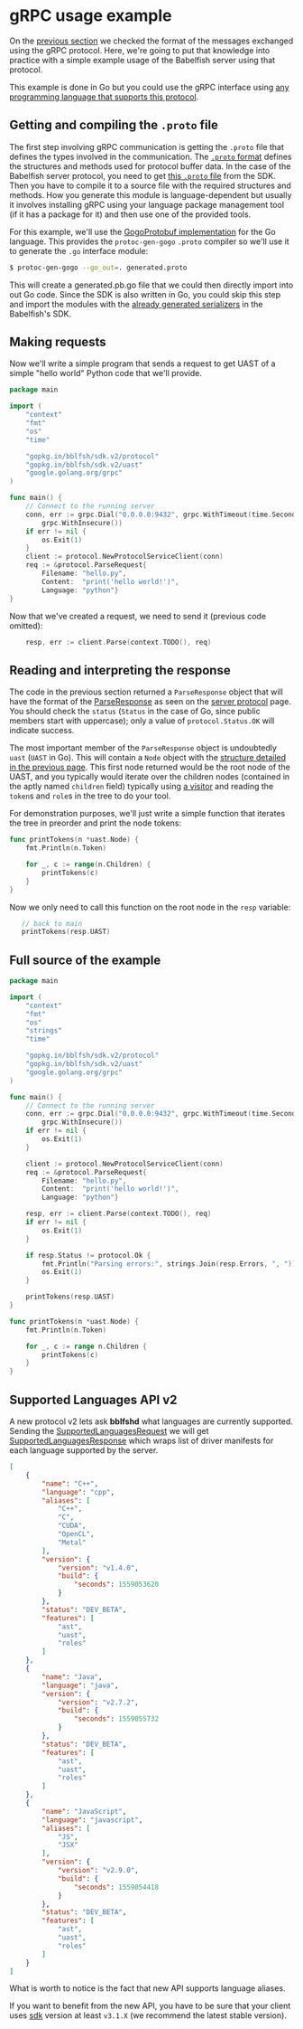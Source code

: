 # gRPC usage example

On the [previous section](babelfish-protocol.md) we checked the format of the messages exchanged using the gRPC protocol. Here, we're going to put that knowledge into practice with a simple example usage of the Babelfish server using that protocol.

This example is done in Go but you could use the gRPC interface using [any programming language that supports this protocol](http://www.grpc.io/about#osp).

## Getting and compiling the `.proto` file

The first step involving gRPC communication is getting the `.proto` file that defines the types involved in the communication. The [`.proto` format](https://developers.google.com/protocol-buffers/docs/proto) defines the structures and methods used for protocol buffer data. In the case of the Babelfish server protocol, you need to get [this `.proto` file](https://github.com/bblfsh/sdk/blob/94e3b212553e761677da180f321d9a7a60ebec5f/protocol/generated.proto) from the SDK. Then you have to compile it to a source file with the required structures and methods. How you generate this module is language-dependent but usually it involves installing gRPC using your language package management tool \(if it has a package for it\) and then use one of the provided tools.

For this example, we'll use the [GogoProtobuf implementation](https://github.com/gogo/protobuf) for the Go language. This provides the `protoc-gen-gogo` `.proto` compiler so we'll use it to generate the `.go` interface module:

```bash
$ protoc-gen-gogo --go_out=. generated.proto
```

This will create a generated.pb.go file that we could then directly import into out Go code. Since the SDK is also written in Go, you could skip this step and import the modules with the [already generated serializers](https://github.com/bblfsh/sdk/blob/94e3b212553e761677da180f321d9a7a60ebec5f/uast/generated.proto#L11) in the Babelfish's SDK.

## Making requests

Now we'll write a simple program that sends a request to get UAST of a simple "hello world" Python code that we'll provide.

```go
package main

import (
    "context"
    "fmt"
    "os"
    "time"

    "gopkg.in/bblfsh/sdk.v2/protocol"
    "gopkg.in/bblfsh/sdk.v2/uast"
    "google.golang.org/grpc"
)

func main() {
    // Connect to the running server
    conn, err := grpc.Dial("0.0.0.0:9432", grpc.WithTimeout(time.Second*2),
        grpc.WithInsecure())
    if err != nil {
        os.Exit(1)
    }
    client := protocol.NewProtocolServiceClient(conn)
    req := &protocol.ParseRequest{
        Filename: "hello.py",
        Content:  "print('hello world!')",
        Language: "python"}
}
```

Now that we've created a request, we need to send it \(previous code omitted\):

```go
    resp, err := client.Parse(context.TODO(), req)
```

## Reading and interpreting the response

The code in the previous section returned a `ParseResponse` object that will have the format of the [ParseResponse](babelfish-protocol.md#ParseResponse) as seen on the [server protocol](babelfish-protocol.md) page. You should check the `status` \(`Status` in the case of Go, since public members start with uppercase\); only a value of `protocol.Status.OK` will indicate success.

The most important member of the `ParseResponse` object is undoubtedly `uast` \(`UAST` in Go\). This will contain a `Node` object with the [structure detailed in the previous page](babelfish-protocol.md#Nodes). This first node returned would be the root node of the UAST, and you typically would iterate over the children nodes \(contained in the aptly named `children` field\) typically using [a visitor](https://en.wikipedia.org/wiki/Visitor_pattern) and reading the `token`s and `role`s in the tree to do your tool.

For demonstration purposes, we'll just write a simple function that iterates the tree in preorder and print the node tokens:

```go
func printTokens(n *uast.Node) {
    fmt.Println(n.Token)

    for _, c := range(n.Children) {
        printTokens(c)
    }
}
```

Now we only need to call this function on the root node in the `resp` variable:

```go
   // back to main
   printTokens(resp.UAST)
```

## Full source of the example

```go
package main

import (
    "context"
    "fmt"
    "os"
    "strings"
    "time"

    "gopkg.in/bblfsh/sdk.v2/protocol"
    "gopkg.in/bblfsh/sdk.v2/uast"
    "google.golang.org/grpc"
)

func main() {
    // Connect to the running server
    conn, err := grpc.Dial("0.0.0.0:9432", grpc.WithTimeout(time.Second*2),
        grpc.WithInsecure())
    if err != nil {
        os.Exit(1)
    }

    client := protocol.NewProtocolServiceClient(conn)
    req := &protocol.ParseRequest{
        Filename: "hello.py",
        Content:  "print('hello world!')",
        Language: "python"}

    resp, err := client.Parse(context.TODO(), req)
    if err != nil {
        os.Exit(1)
    }

    if resp.Status != protocol.Ok {
        fmt.Println("Parsing errors:", strings.Join(resp.Errors, ", "))
        os.Exit(1)
    }

    printTokens(resp.UAST)
}

func printTokens(n *uast.Node) {
    fmt.Println(n.Token)

    for _, c := range n.Children {
        printTokens(c)
    }
}
```

## Supported Languages API v2
A new protocol v2 lets ask **bblfshd** what languages are currently supported.
Sending the [SupportedLanguagesRequest](https://github.com/bblfsh/sdk/blob/v3.2.2/protocol/driver.proto#L96) we will get [SupportedLanguagesResponse](https://github.com/bblfsh/sdk/blob/v3.2.2/protocol/driver.proto#L98) which wraps list of driver manifests for each language supported by the server.
```json
[
    {
        "name": "C++",
        "language": "cpp",
        "aliases": [
            "C++",
            "C",
            "CUDA",
            "OpenCL",
            "Metal"
        ],
        "version": {
            "version": "v1.4.0",
            "build": {
                "seconds": 1559053620
            }
        },
        "status": "DEV_BETA",
        "features": [
            "ast",
            "uast",
            "roles"
        ]
    },
    {
        "name": "Java",
        "language": "java",
        "version": {
            "version": "v2.7.2",
            "build": {
                "seconds": 1559055732
            }
        },
        "status": "DEV_BETA",
        "features": [
            "ast",
            "uast",
            "roles"
        ]
    },
    {
        "name": "JavaScript",
        "language": "javascript",
        "aliases": [
            "JS",
            "JSX"
        ],
        "version": {
            "version": "v2.9.0",
            "build": {
                "seconds": 1559054418
            }
        },
        "status": "DEV_BETA",
        "features": [
            "ast",
            "uast",
            "roles"
        ]
    }
]
```
What is worth to notice is the fact that new API supports language aliases.

If you want to benefit from the new API, you have to be sure that your client uses [sdk](https://github.com/bblfsh/sdk/releases) version at least `v3.1.X` (we recommend the latest stable version).
